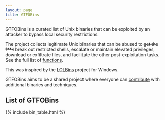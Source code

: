 ```yaml
---
layout: page
title: GTFOBins
---
```


GTFOBins is a curated list of Unix binaries that can be exploited by an attacker to bypass local security restrictions.

The project collects legitimate Unix binaries that can be abused to <strike>get the f**k</strike> break out restricted shells, escalate or maintain elevated privileges, download or exfiltrate files, and facilitate the other post-exploitation tasks. See the full list of [functions](/functions/).

This was inspired by the [LOLBins](https://github.com/api0cradle/LOLBAS) project for Windows.

GTFOBins aims to be a shared project where everyone can [contribute](/contribute/) with additional binaries and techniques.

## List of GTFOBins

{% include bin_table.html %}

